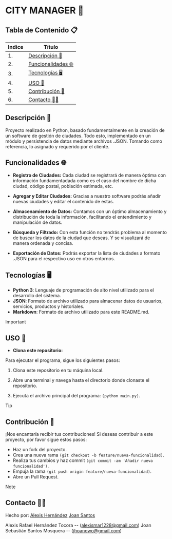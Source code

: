 # CITY MANAGER 🌆  

## Tabla de Contenido 📋
| Indice | Título  |
|--|--|
| 1. | [Descripción 🚀](#https://github.com/AlexisH28/PROMINENCE-2.0?tab=readme-ov-file#descripci%C3%B3n-) |
| 2. | [Funcionalidades 🌐](#https://github.com/AlexisH28/PROMINENCE-2.0?tab=readme-ov-file#funcionalidades-) |
| 3. | [Tecnologías 🖥️](#https://github.com/AlexisH28/PROMINENCE-2.0?tab=readme-ov-file#tecnolog%C3%ADas-%EF%B8%8F) |
| 4. | [USO 🔧](#https://github.com/AlexisH28/PROMINENCE-2.0?tab=readme-ov-file#uso-) |
| 5. | [Contribución 👥](#https://github.com/AlexisH28/PROMINENCE-2.0?tab=readme-ov-file#contribuci%C3%B3n-) |
| 6. | [Contacto 🧑‍💻](#https://github.com/AlexisH28/PROMINENCE-2.0?tab=readme-ov-file#contacto-) |

## Descripción 🚀

Proyecto realizado en Python, basado fundamentalmente en la creación de un software de gestión de ciudades. Todo esto, implementado en un módulo y persistencia de datos mediante archivos .JSON. Tomando como referencia, lo asignado y requerido por el cliente.

## Funcionalidades 🌐

- **Registro de Ciudades:** Cada ciudad se registrará de manera óptima con información fundamentadada como es el caso del nombre de dicha ciudad, código postal, población estimada, etc.

- **Agregar y Editar Ciudades:** Gracias a nuestro software podrás añadir nuevas ciudades y editar el contenido de estas.

- **Almacenamiento de Datos:** Contamos con un óptimo almacenamiento y distribución de toda la información, facilitando el entendimiento y manipulación de datos.

- **Búsqueda y Filtrado:** Con esta función no tendrás problema al momento de buscar los datos de la ciudad que deseas. Y se visualizará de manera ordenada y concisa.

- **Exportación de Datos:** Podrás exportar la lista de ciudades a formato .JSON para el respectivo uso en otros entornos.

## Tecnologías 🖥️

- **Python 3**: Lenguaje de programación de alto nivel utilizado para el desarrollo del sistema.
- **JSON**: Formato de archivo utilizado para almacenar datos de usuarios, servicios, productos y historiales.
- **Markdown**: Formato de archivo utilizado para este README.md.

> [!IMPORTANT]
>## USO 🔧

- **Clona este repositorio:**

Para ejecutar el programa, sigue los siguientes pasos:

1. Clona este repositorio en tu máquina local.

2. Abre una terminal y navega hasta el directorio donde clonaste el repositorio.

3. Ejecuta el archivo principal del programa: `(python main.py)`.

> [!TIP]
> ## Contribución 👥

¡Nos encantaría recibir tus contribuciones! Si deseas contribuir a este proyecto, por favor sigue estos pasos:

- Haz un fork del proyecto.
- Crea una nueva rama `(git checkout -b feature/nueva-funcionalidad)`.
- Realiza tus cambios y haz commit `(git commit -am 'Añadir nueva funcionalidad')`.
- Empuja la rama `(git push origin feature/nueva-funcionalidad)`.
- Abre un Pull Request.

> [!NOTE]
> ## Contacto 🧑‍💻

Hecho por: [Alexis Hernández](https://github.com/AlexisH28)
           [Joan Santos](https://github.com/RaitonOwO) 


Alexis Rafael Hernández Tocora -- (alexismar1228@gmail.com)
Joan Sebastián Santos Mosquera -- (jhoanowo@gmail.com)